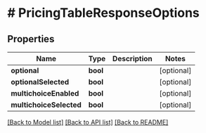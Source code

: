# # PricingTableResponseOptions

## Properties

Name | Type | Description | Notes
------------ | ------------- | ------------- | -------------
**optional** | **bool** |  | [optional]
**optionalSelected** | **bool** |  | [optional]
**multichoiceEnabled** | **bool** |  | [optional]
**multichoiceSelected** | **bool** |  | [optional]

[[Back to Model list]](../../README.md#models) [[Back to API list]](../../README.md#endpoints) [[Back to README]](../../README.md)
